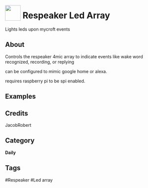 # <img src="https://raw.githack.com/FortAwesome/Font-Awesome/master/svgs/solid/lightbulb.svg" card_color="#D81159" width="50" height="50" style="vertical-align:bottom"/> Respeaker Led Array
Lights leds upon mycroft events

## About
Controls the respeaker 4mic array to indicate events like wake word recognized, recording, or replying

can be configured to mimic google home or alexa.

requires raspberry pi to be spi enabled.

## Examples

## Credits
JacobRobert

## Category
**Daily**

## Tags
#Respeaker
#Led array


